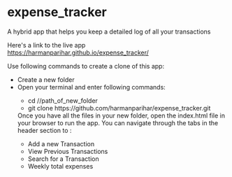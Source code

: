 # expense_tracker
A hybrid app that helps you keep a detailed log of all your transactions

Here's a link to the live app https://harmanparihar.github.io/expense_tracker/

Use following commands to create a clone of this app:
<ul>
  <li>Create a new folder</li>
  <li>Open your terminal and enter following commands:</li>  
  <ul>
  <li> cd //path_of_new_folder</li>  
  <li> git clone https://github.com/harmanparihar/expense_tracker.git</li>    
  </ul>
Once you have all the files in your new folder, open the index.html file in your browser to run the app.
You can navigate through the tabs in the header section to :
  <ul>
    <li>Add a new Transaction</li>
    <li>View Previous Transactions</li>
    <li>Search for a Transaction</li>
    <li>Weekly total expenses</li>
  </ul>
